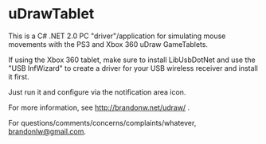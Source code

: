 uDrawTablet
===========

This is a C# .NET 2.0 PC "driver"/application for simulating mouse movements with the PS3 and Xbox 360 uDraw GameTablets.

If using the Xbox 360 tablet, make sure to install LibUsbDotNet and use the "USB InfWizard" to create a driver for your USB wireless receiver and install it first.

Just run it and configure via the notification area icon.

For more information, see http://brandonw.net/udraw/ .

For questions/comments/concerns/complaints/whatever, brandonlw@gmail.com.
